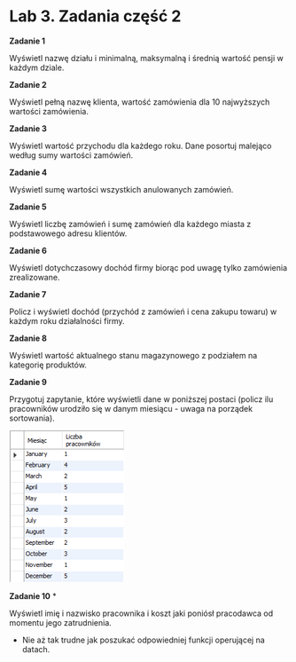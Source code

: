 # Lab 3. Zadania część 2

**Zadanie 1**

Wyświetl nazwę działu i minimalną, maksymalną i średnią wartość pensji w każdym dziale.

**Zadanie 2**

Wyświetl pełną nazwę klienta, wartość zamówienia dla 10 najwyższych wartości zamówienia.

**Zadanie 3**

Wyświetl wartość przychodu dla każdego roku. Dane posortuj malejąco według sumy wartości zamówień.

**Zadanie 4**

Wyświetl sumę wartości wszystkich anulowanych zamówień.

**Zadanie 5**

Wyświetl liczbę zamówień i sumę zamówień dla każdego miasta z podstawowego adresu klientów.

**Zadanie 6**

Wyświetl dotychczasowy dochód firmy biorąc pod uwagę tylko zamówienia zrealizowane.

**Zadanie 7**

Policz i wyświetl dochód (przychód z zamówień i cena zakupu towaru) w każdym roku działalności firmy.

**Zadanie 8**

Wyświetl wartość aktualnego stanu magazynowego z podziałem na kategorię produktów.

**Zadanie 9**

Przygotuj zapytanie, które wyświetli dane w poniższej postaci (policz ilu pracowników urodziło się w danym miesiącu - uwaga na porządek sortowania).

![tabela](./part_2_zad_9_.png)

**Zadanie 10** *

Wyświetl imię i nazwisko pracownika i koszt jaki poniósł pracodawca od momentu jego zatrudnienia.

* Nie aż tak trudne jak poszukać odpowiedniej funkcji operującej na datach.



